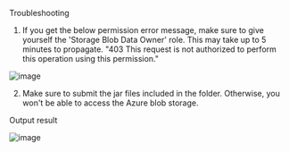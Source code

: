 Troubleshooting 

1. If you get the below permission error message, make sure to give yourself the 'Storage Blob Data Owner' role. This may take up to 5 minutes to propagate.
"403 This request is not authorized to perform this operation using this permission."

![image](https://user-images.githubusercontent.com/81652137/179835842-07d00671-8194-4995-840a-903948e55998.png)

2. Make sure to submit the jar files included in the folder. Otherwise, you won't be able to access the Azure blob storage.


Output result

![image](https://user-images.githubusercontent.com/81652137/180630543-587961be-6015-4f49-a299-7f33507530b6.png)
